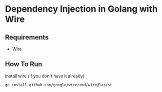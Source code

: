 # Dependency Injection in Golang with Wire

## Requirements

- Wire
  
## How To Run

Install wire (if you don't have it already)
  
```
go install github.com/google/wire/cmd/wire@latest
```